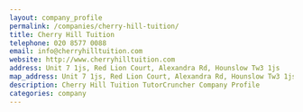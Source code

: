 ```yaml
---
layout: company_profile
permalink: /companies/cherry-hill-tuition/
title: Cherry Hill Tuition
telephone: 020 8577 0088
email: info@cherryhilltuition.com
website: http://www.cherryhilltuition.com
address: Unit 7 1js, Red Lion Court, Alexandra Rd, Hounslow Tw3 1js
map_address: Unit 7 1js, Red Lion Court, Alexandra Rd, Hounslow Tw3 1js
description: Cherry Hill Tuition TutorCruncher Company Profile
categories: company
---
```


